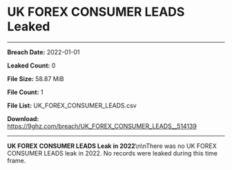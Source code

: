 # UK FOREX CONSUMER LEADS  Leaked

------------
**Breach Date:** 2022-01-01

**Leaked Count:** 0

**File Size:** 58.87 MiB

**File Count:** 1

**File List:** UK_FOREX_CONSUMER_LEADS.csv

**Download:** https://9ghz.com/breach/UK_FOREX_CONSUMER_LEADS__514139

------------
**UK FOREX CONSUMER LEADS Leak in 2022**\n\nThere was no UK FOREX CONSUMER LEADS leak in 2022. No records were leaked during this time frame.
